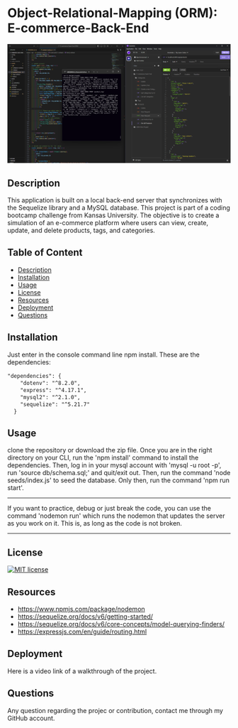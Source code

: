 # Object-Relational-Mapping (ORM): E-commerce-Back-End
!["Screenshot of Insomnia with 200 Ok for Products"](./images/Insomnia%20200%20ok%20Products.png)

## Description
This application is built on a local back-end server that synchronizes with the Sequelize library and a MySQL database. This project is part of a coding bootcamp challenge from Kansas University. The objective is to create a simulation of an e-commerce platform where users can view, create, update, and delete products, tags, and categories.

## Table of Content
  * [Description](#description)
  * [Installation](#installation)
  * [Usage](#usage)
  * [License](#license)
  * [Resources](#Resources)
  * [Deployment](#deployment)
  * [Questions](#questions)

## Installation
Just enter in the console command line npm install.
These are the dependencies:
```
"dependencies": {
    "dotenv": "^8.2.0",
    "express": "^4.17.1",
    "mysql2": "^2.1.0",
    "sequelize": "^5.21.7"
  }
   ```
## Usage
clone the repository or download the zip file. Once you are in the right directory on your CLI, run the 'npm install' command to install the dependencies. Then, log in in your mysql account with 'mysql -u root -p', run 'source db/schema.sql;' and quit/exit out. Then, run the command 'node seeds/index.js' to seed the database. Only then, run the command 'npm run start'.
***
If you want to practice, debug or just break the code, you can use the command 'nodemon run' which runs the nodemon that updates the server as you work on it. This is, as long as the code is not broken.
***

## License
   [![MIT license](https://img.shields.io/badge/License-MIT-blue.svg)](https://opensource.org/license/mit/)

## Resources
* https://www.npmjs.com/package/nodemon
* https://sequelize.org/docs/v6/getting-started/
* https://sequelize.org/docs/v6/core-concepts/model-querying-finders/
* https://expressjs.com/en/guide/routing.html

## Deployment
Here is a video link of a walkthrough of the project.


## Questions
Any question regarding the projec or contribution, contact me through my GitHub account.